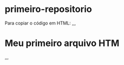 # primeiro-repositorio

Para copiar o código em HTML:
,,,
<html>
  <h1>Meu primeiro arquivo HTM</h1>
</html>
,,,
